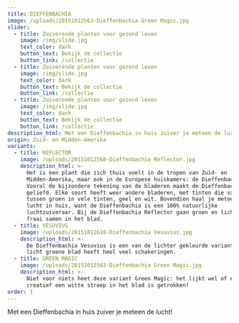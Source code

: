 ```yaml
---
title: DIEFFENBACHIA
image: /uploads/20151012563-Dieffenbachia Green Magic.jpg
slider:
  - title: Zuiverende planten voor gezond leven
    image: /img/slide.jpg
    text_color: dark
    button_text: Bekijk de collectie
    button_link: /collectie
  - title: Zuiverende planten voor gezond leven
    image: /img/slide.jpg
    text_color: dark
    button_text: Bekijk de collectie
    button_link: /collectie
  - title: Zuiverende planten voor gezond leven
    image: /img/slide.jpg
    text_color: dark
    button_text: Bekijk de collectie
    button_link: /collectie
description_html: Met een Dieffenbachia in huis zuiver je meteen de lucht!
origin: Zuid- en Midden-Amerika
variants:
  - title: REFLECTOR
    image: /uploads/20151012568-Dieffenbachia Reflector.jpg
    description_html: >-
      Het is een plant die zich thuis voelt in de tropen van Zuid- en
      Midden-Amerika, maar ook in de Europese huiskamers: de Dieffenbachia.
      Vooral de bijzondere tekening van de bladeren maakt de Dieffenbachia zo
      geliefd. Elke soort heeft weer andere bladeren, met tinten die variëren
      tussen groen in vele tinten, geel en wit. Bovendien haal je meteen gezonde
      lucht in huis, want de Dieffenbachia is een 100% natuurlijke
      luchtzuiveraar. Bij de Dieffenbachia Reflector gaan groen en lichtgroen
      fraai samen in het blad.
  - title: VESUVIUS
    image: /uploads/20151012618-Dieffenbachia Vesuvius.jpg
    description_html: >-
      De Dieffenbachia Vesuvius is een van de lichter gekleurde varianten. Het
      licht groene blad heeft heel veel schakeringen.
  - title: GREEN MAGIC
    image: /uploads/20151012563-Dieffenbachia Green Magic.jpg
    description_html: >-
      Niet voor niets heet deze variant Green Magic: het lijkt wel of er heel
      creatief een witte streep in het blad is getrokken!
order: 1
---
```



Met een Dieffenbachia in huis zuiver je meteen de lucht!